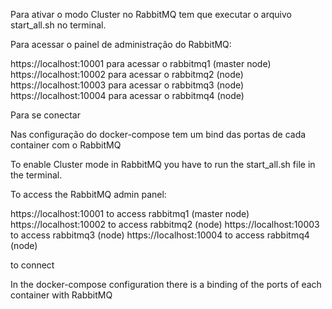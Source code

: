 Para ativar o modo Cluster no RabbitMQ tem que executar o arquivo start_all.sh no terminal.

Para acessar o painel de administração do RabbitMQ:

https://localhost:10001 para acessar o rabbitmq1 (master node)
https://localhost:10002 para acessar o rabbitmq2 (node)
https://localhost:10003 para acessar o rabbitmq3 (node)
https://localhost:10004 para acessar o rabbitmq4 (node)

Para se conectar 


Nas configuração do docker-compose tem um bind das portas de cada container com o RabbitMQ










To enable Cluster mode in RabbitMQ you have to run the start_all.sh file in the terminal.

To access the RabbitMQ admin panel:

https://localhost:10001 to access rabbitmq1 (master node)
https://localhost:10002 to access rabbitmq2 (node)
https://localhost:10003 to access rabbitmq3 (node)
https://localhost:10004 to access rabbitmq4 (node)

to connect


In the docker-compose configuration there is a binding of the ports of each container with RabbitMQ
